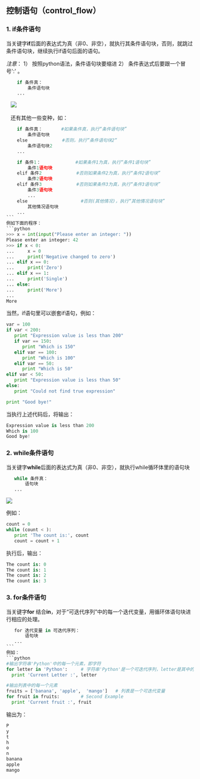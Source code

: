 ## 控制语句（control_flow）

### 1. if条件语句
 当关键字**if**后面的表达式为真（非0、非空），就执行其条件语句块，否则，就跳过条件语句块，继续执行if语句后面的语句。
 
 *注意*： 1） 按照python语法，条件语句块要缩进 2） 条件表达式后要跟一个冒号':' 。
```python   
    if 条件真：
        条件语句块
    ...
```    
    ![](https://www.tutorialspoint.com/python/images/decision_making.jpg)
    
    还有其他一些变种，如：
```python   
    if 条件真：       #如果条件真，执行“条件语句块”
        条件语句块    
    else             #否则，执行“条件语句块2“
        条件语句块2
    ...
```  
```python   
    if 条件1：             #如果条件1为真，执行“条件1语句块”
        条件1语句块    
    elif 条件2             #否则如果条件2为真，执行“条件2语句块”
        条件2语句块
    elif 条件3             #否则如果条件3为真，执行“条件3语句块”
        条件3语句块
        ... 
    else                    #否则(其他情况)，执行“其他情况语句块”
        其他情况语句块
    ...
```  
例如下面的程序：
```python
>>> x = int(input("Please enter an integer: "))
Please enter an integer: 42
>>> if x < 0:
...     x = 0
...     print('Negative changed to zero')
... elif x == 0:
...     print('Zero')
... elif x == 1:
...     print('Single')
... else:
...     print('More')
...
More
```

当然，if语句里可以嵌套if语句，例如：
```python
var = 100
if var < 200:
   print "Expression value is less than 200"
   if var == 150:
      print "Which is 150"
   elif var == 100:
      print "Which is 100"
   elif var == 50:
      print "Which is 50"
elif var < 50:
   print "Expression value is less than 50"
else:
   print "Could not find true expression"

print "Good bye!"
```
当执行上述代码后，将输出：
```python
Expression value is less than 200
Which is 100
Good bye!
```
### 2. while条件语句

当关键字**while**后面的表达式为真（非0、非空），就执行while循环体里的语句块
 ```python   
    while 条件真：
        语句块
    ...
```   
![](https://www.tutorialspoint.com/python/images/python_while_loop.jpg)

例如：
```python
count = 0
while (count < ):
   print 'The count is:', count
   count = count + 1
```
执行后，输出：
```python
The count is: 0
The count is: 1
The count is: 2
The count is: 3
```
### 3. for条件语句

当关键字**for** 结合**in**，对于“可迭代序列”中的每一个迭代变量，用循环体语句块进行相应的处理。
 ```python   
    for 迭代变量 in 可迭代序列：
        语句块
    ...
```   
例如：
```python
#输出字符串'Python'中的每一个元素，即字符
for letter in 'Python':     # 字符串'Python'是一个可迭代序列，letter是其中的每一个迭代变量，即其每一个字符
   print 'Current Letter :', letter

#输出列表中的每一个元素
fruits = ['banana', 'apple',  'mango']   # 列表是一个可迭代变量
for fruit in fruits:        # Second Example
   print 'Current fruit :', fruit
```
输出为：
```python
P
y
t
h
o
n
banana
apple
mango
```
